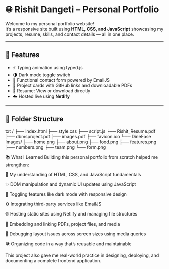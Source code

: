 # 🌐 Rishit Dangeti – Personal Portfolio

Welcome to my personal portfolio website!  
It’s a responsive site built using **HTML, CSS, and JavaScript** showcasing my projects, resume, skills, and contact details — all in one place.

---

## 🚀 Features

- ⚡ Typing animation using typed.js
- 🌗 Dark mode toggle switch
- 📩 Functional contact form powered by EmailJS
- 🧠 Project cards with GitHub links and downloadable PDFs
- 📄 Resume: View or download directly
- ☁️ Hosted live using **Netlify**

---

## 📁 Folder Structure

txt
/
├── index.html
├── style.css
├── script.js
├── Rishit_Resume.pdf
├── dbmsproject.pdf
├── images.pdf
├── favicon.ico
└── DineEase Images/
    ├── home.png
    ├── about.png
    ├── food.png
    ├── features.png
    ├── numbers.png
    ├── team.png
    └── form.png

📚 What I Learned
Building this personal portfolio from scratch helped me strengthen:

🧠 My understanding of HTML, CSS, and JavaScript fundamentals

✨ DOM manipulation and dynamic UI updates using JavaScript

🌙 Toggling features like dark mode with responsive design

⚙️ Integrating third-party services like EmailJS

🌐 Hosting static sites using Netlify and managing file structures

📄 Embedding and linking PDFs, project files, and media

🧩 Debugging layout issues across screen sizes using media queries

🛠️ Organizing code in a way that’s reusable and maintainable

This project also gave me real-world practice in designing, deploying, and documenting a complete frontend application.

